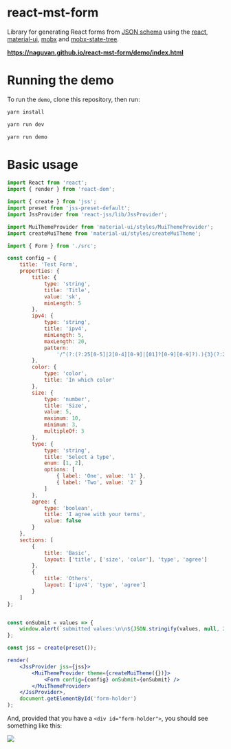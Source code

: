 # react-mst-form

Library for generating React forms from [JSON schema](https://json-schema.org/) using the [react](https://github.com/facebook/react), [material-ui](https://github.com/mui-org/material-ui), [mobx](https://github.com/mobxjs/mobx) and [mobx-state-tree](https://github.com/mobxjs/mobx-state-tree).

**https://naguvan.github.io/react-mst-form/demo/index.html**

# Running the demo

To run the `demo`, clone this repository, then run:

```bash
yarn install

yarn run dev

yarn run demo
```

# Basic usage

```jsx
import React from 'react';
import { render } from 'react-dom';

import { create } from 'jss';
import preset from 'jss-preset-default';
import JssProvider from 'react-jss/lib/JssProvider';

import MuiThemeProvider from 'material-ui/styles/MuiThemeProvider';
import createMuiTheme from 'material-ui/styles/createMuiTheme';

import { Form } from './src';

const config = {
    title: 'Test Form',
    properties: {
        title: {
            type: 'string',
            title: 'Title',
            value: 'sk',
            minLength: 5
        },
        ipv4: {
            type: 'string',
            title: 'ipv4',
            minLength: 5,
            maxLength: 20,
            pattern:
                '/^(?:(?:25[0-5]|2[0-4][0-9]|[01]?[0-9][0-9]?).){3}(?:25[0-5]|2[0-4][0-9]|[01]?[0-9][0-9]?)$/'
        },
        color: {
            type: 'color',
            title: 'In which color'
        },
        size: {
            type: 'number',
            title: 'Size',
            value: 5,
            maximum: 10,
            minimum: 3,
            multipleOf: 3
        },
        type: {
            type: 'string',
            title: 'Select a type',
            enum: [1, 2],
            options: [
                { label: 'One', value: '1' },
                { label: 'Two', value: '2' }
            ]
        },
        agree: {
            type: 'boolean',
            title: 'I agree with your terms',
            value: false
        }
    },
    sections: [
        {
            title: 'Basic',
            layout: ['title', ['size', 'color'], 'type', 'agree']
        },
        {
            title: 'Others',
            layout: ['ipv4', 'type', 'agree']
        }
    ]
};


const onSubmit = values => {
    window.alert(`submitted values:\n\n${JSON.stringify(values, null, 2)}`);
};

const jss = create(preset());

render(
    <JssProvider jss={jss}>
        <MuiThemeProvider theme={createMuiTheme({})}>
            <Form config={config} onSubmit={onSubmit} />
        </MuiThemeProvider>
    </JssProvider>,
    document.getElementById('form-holder')
);
```

And, provided that you have a `<div id="form-holder">`, you should see something like this:

![](https://raw.githubusercontent.com/naguvan/react-mst-form/master/demo/sections.png)
